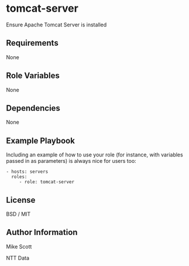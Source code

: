 tomcat-server
=============

Ensure Apache Tomcat Server is installed

Requirements
------------

None

Role Variables
--------------

None

Dependencies
------------

None

Example Playbook
----------------

Including an example of how to use your role (for instance, with variables passed in as parameters) is always nice for users too:

    - hosts: servers
      roles:
         - role: tomcat-server

License
-------

BSD / MIT

Author Information
------------------

Mike Scott

NTT Data